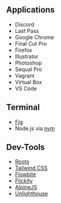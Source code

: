 ## Applications

* Discord
* Last Pass
* Google Chrome
* Final Cut Pro
* Firefox
* Illustrator
* Photoshop
* Sequal Pro
* Vagrant
* Virtual Box
* VS Code

## Terminal

* [Fig](https://fig.io/)
* Node.js via [nvm](https://github.com/creationix/nvm)


## Dev-Tools

* [Roots](https://roots.io)
* [Tailwind CSS](https://tailwindcss.com)
* [Flowbite](https://flowbite.com/)
* [Flickity](https://flickity.metafizzy.co/)
* [AlpineJS](https://alpinejs.dev)
* [Unlighthouse](https://github.com/harlan-zw/unlighthouse)